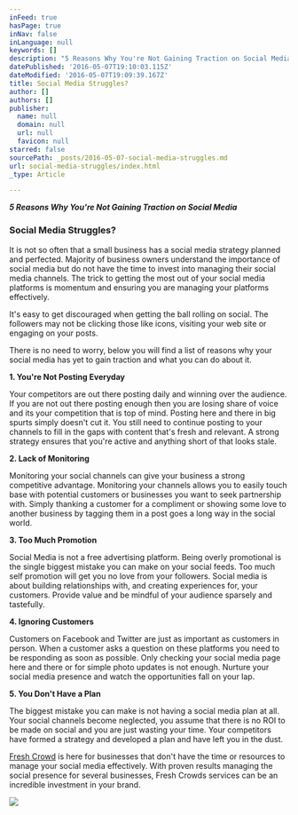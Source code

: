 ```yaml
---
inFeed: true
hasPage: true
inNav: false
inLanguage: null
keywords: []
description: "5 Reasons Why You're Not Gaining Traction on Social Media"
datePublished: '2016-05-07T19:10:03.115Z'
dateModified: '2016-05-07T19:09:39.167Z'
title: Social Media Struggles?
author: []
authors: []
publisher:
  name: null
  domain: null
  url: null
  favicon: null
starred: false
sourcePath: _posts/2016-05-07-social-media-struggles.md
url: social-media-struggles/index.html
_type: Article

---
```

**_5 Reasons Why You're Not Gaining Traction on Social Media_**

### Social Media Struggles?

It is not so often that a small business has a social media strategy planned and perfected. Majority of business owners understand the importance of social media but do not have the time to invest into managing their social media channels. The trick to getting the most out of your social media platforms is momentum and ensuring you are managing your platforms effectively. 

It's easy to get discouraged when getting the ball rolling on social. The followers may not be clicking those like icons, visiting your web site or engaging on your posts.

There is no need to worry, below you will find a list of reasons why your social media has yet to gain traction and what you can do about it.

**1\. You're Not Posting Everyday**

Your competitors are out there posting daily and winning over the audience. If you are not out there posting enough then you are losing share of voice and its your competition that is top of mind. Posting here and there in big spurts simply doesn't cut it. You still need to continue posting to your channels to fill in the gaps with content that's fresh and relevant. A strong strategy ensures that you're active and anything short of that looks stale.

**2\. Lack of Monitoring**

Monitoring your social channels can give your business a strong competitive advantage. Monitoring your channels allows you to easily touch base with potential customers or businesses you want to seek partnership with. Simply thanking a customer for a compliment or showing some love to another business by tagging them in a post goes a long way in the social world. 

**3\. Too Much Promotion**

Social Media is not a free advertising platform. Being overly promotional is the single biggest mistake you can make on your social feeds. Too much self promotion will get you no love from your followers. Social media is about building relationships with, and creating experiences for, your customers. Provide value and be mindful of your audience sparsely and tastefully.

**4\. Ignoring Customers**

Customers on Facebook and Twitter are just as important as customers in person. When a customer asks a question on these platforms you need to be responding as soon as possible. Only checking your social media page here and there or for simple photo updates is not enough. Nurture your social media presence and watch the opportunities fall on your lap.

**5\. You Don't Have a Plan**

The biggest mistake you can make is not having a social media plan at all. Your social channels become neglected, you assume that there is no ROI to be made on social and you are just wasting your time. Your competitors have formed a strategy and developed a plan and have left you in the dust. 

[Fresh Crowd][0] is here for businesses that don't have the time or resources to manage your social media effectively. With proven results managing the social presence for several businesses, Fresh Crowds services can be an incredible investment in your brand.

![](https://the-grid-user-content.s3-us-west-2.amazonaws.com/136b2be1-e76b-4861-af15-1678eb26c37e.png)

[0]: http://freshcrowd.com
